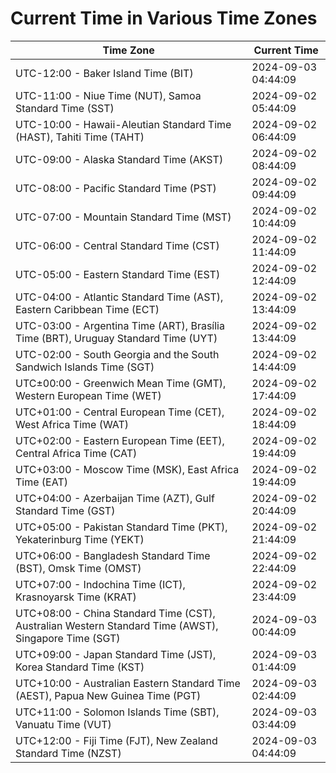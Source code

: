 # Current Time in Various Time Zones

| Time Zone | Current Time |
|-----------|--------------|
| UTC-12:00 - Baker Island Time (BIT) | 2024-09-03 04:44:09 |
| UTC-11:00 - Niue Time (NUT), Samoa Standard Time (SST) | 2024-09-02 05:44:09 |
| UTC-10:00 - Hawaii-Aleutian Standard Time (HAST), Tahiti Time (TAHT) | 2024-09-02 06:44:09 |
| UTC-09:00 - Alaska Standard Time (AKST) | 2024-09-02 08:44:09 |
| UTC-08:00 - Pacific Standard Time (PST) | 2024-09-02 09:44:09 |
| UTC-07:00 - Mountain Standard Time (MST) | 2024-09-02 10:44:09 |
| UTC-06:00 - Central Standard Time (CST) | 2024-09-02 11:44:09 |
| UTC-05:00 - Eastern Standard Time (EST) | 2024-09-02 12:44:09 |
| UTC-04:00 - Atlantic Standard Time (AST), Eastern Caribbean Time (ECT) | 2024-09-02 13:44:09 |
| UTC-03:00 - Argentina Time (ART), Brasília Time (BRT), Uruguay Standard Time (UYT) | 2024-09-02 13:44:09 |
| UTC-02:00 - South Georgia and the South Sandwich Islands Time (SGT) | 2024-09-02 14:44:09 |
| UTC±00:00 - Greenwich Mean Time (GMT), Western European Time (WET) | 2024-09-02 17:44:09 |
| UTC+01:00 - Central European Time (CET), West Africa Time (WAT) | 2024-09-02 18:44:09 |
| UTC+02:00 - Eastern European Time (EET), Central Africa Time (CAT) | 2024-09-02 19:44:09 |
| UTC+03:00 - Moscow Time (MSK), East Africa Time (EAT) | 2024-09-02 19:44:09 |
| UTC+04:00 - Azerbaijan Time (AZT), Gulf Standard Time (GST) | 2024-09-02 20:44:09 |
| UTC+05:00 - Pakistan Standard Time (PKT), Yekaterinburg Time (YEKT) | 2024-09-02 21:44:09 |
| UTC+06:00 - Bangladesh Standard Time (BST), Omsk Time (OMST) | 2024-09-02 22:44:09 |
| UTC+07:00 - Indochina Time (ICT), Krasnoyarsk Time (KRAT) | 2024-09-02 23:44:09 |
| UTC+08:00 - China Standard Time (CST), Australian Western Standard Time (AWST), Singapore Time (SGT) | 2024-09-03 00:44:09 |
| UTC+09:00 - Japan Standard Time (JST), Korea Standard Time (KST) | 2024-09-03 01:44:09 |
| UTC+10:00 - Australian Eastern Standard Time (AEST), Papua New Guinea Time (PGT) | 2024-09-03 02:44:09 |
| UTC+11:00 - Solomon Islands Time (SBT), Vanuatu Time (VUT) | 2024-09-03 03:44:09 |
| UTC+12:00 - Fiji Time (FJT), New Zealand Standard Time (NZST) | 2024-09-03 04:44:09 |
